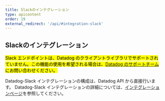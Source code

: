 ```yaml
---
title: Slackのインテグレーション
type: apicontent
order: 19
external_redirect: '/api/#integration-slack'
---
```

## Slackのインテグレーション

<mark>Slack エンドポイントは、Datadog のクライアントライブラリでサポートされていません。この機能の使用を希望される場合は、[Datadog のサポートチーム][1]にお問い合わせください。</mark>

Datadog-Slack インテグレーションの構成は、Datadog API から直接行います。
Datadog-Slack インテグレーションの詳細については、[インテグレーションページ][2]を参照してください。

[1]: /ja/help
[2]: /ja/integrations/slack